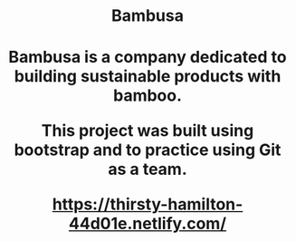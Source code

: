 <center><h1>Bambusa<h1><center>

<p>Bambusa is a company dedicated to building sustainable products with bamboo.<p>

<p>This project was built using bootstrap and to practice using Git as a team.<p>

https://thirsty-hamilton-44d01e.netlify.com/

